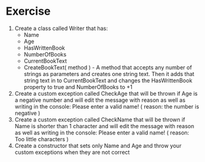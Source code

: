 # Exercise
1) Create a class called Writer that has:
	* Name
	* Age
	* HasWrittenBook
	* NumberOfBooks
	* CurrentBookText
	* CreateBookText( method ) - A method that accepts any number of strings as parameters and creates one string text. Then it adds that string text in to CurrentBookText and changes the HasWrittenBook property to true and NumberOfBooks to +1
2) Create a custom exception called CheckAge that will be thrown if Age is a negative number and will edit the message with reason as well as writing in the console: Please enter a valid name! ( reason: the number is negative )
3) Create a custom exception called CheckName that will be thrown if Name is shorter than 1 character and will edit the message with reason as well as writing in the console: Please enter a valid name! ( reason: Too little characters )
4) Create a constructor that sets only Name and Age and throw your custom exceptions when they are not correct